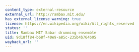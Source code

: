 ```yaml
---
content_type: external-resource
external_url: http://rambax.mit.edu/
has_external_license_warning: true
license: https://en.wikipedia.org/wiki/All_rights_reserved
status: ''
title: Rambax MIT Sabar drumming ensemble
uid: 9d18ff84-b68f-40e9-a85c-235b4b764b05
wayback_url: ''
---
```

